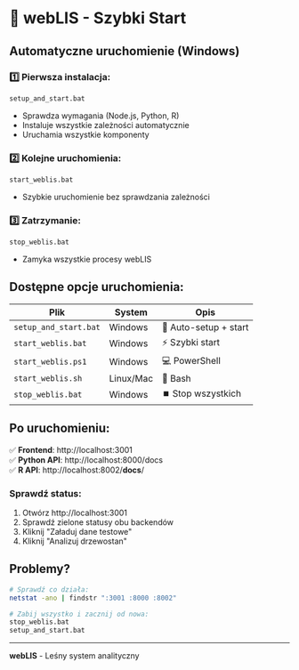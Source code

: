 # 🚀 webLIS - Szybki Start

## Automatyczne uruchomienie (Windows)

### 1️⃣ Pierwsza instalacja:

```bash
setup_and_start.bat
```

- Sprawdza wymagania (Node.js, Python, R)
- Instaluje wszystkie zależności automatycznie
- Uruchamia wszystkie komponenty

### 2️⃣ Kolejne uruchomienia:

```bash
start_weblis.bat
```

- Szybkie uruchomienie bez sprawdzania zależności

### 3️⃣ Zatrzymanie:

```bash
stop_weblis.bat
```

- Zamyka wszystkie procesy webLIS

## Dostępne opcje uruchomienia:

| Plik                  | System    | Opis                  |
| --------------------- | --------- | --------------------- |
| `setup_and_start.bat` | Windows   | 🔧 Auto-setup + start |
| `start_weblis.bat`    | Windows   | ⚡ Szybki start       |
| `start_weblis.ps1`    | Windows   | 💻 PowerShell         |
| `start_weblis.sh`     | Linux/Mac | 🐧 Bash               |
| `stop_weblis.bat`     | Windows   | ⏹️ Stop wszystkich    |

## Po uruchomieniu:

✅ **Frontend**: http://localhost:3001  
✅ **Python API**: http://localhost:8000/docs  
✅ **R API**: http://localhost:8002/**docs**/

### Sprawdź status:

1. Otwórz http://localhost:3001
2. Sprawdź zielone statusy obu backendów
3. Kliknij "Załaduj dane testowe"
4. Kliknij "Analizuj drzewostan"

## Problemy?

```bash
# Sprawdź co działa:
netstat -ano | findstr ":3001 :8000 :8002"

# Zabij wszystko i zacznij od nowa:
stop_weblis.bat
setup_and_start.bat
```

---

**webLIS** - Leśny system analityczny
